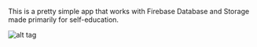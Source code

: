 This is a pretty simple app that works with Firebase Database and Storage made primarily for self-education.


![alt tag](https://media.giphy.com/media/l3vR5SuhqInknTz20/source.gif)

